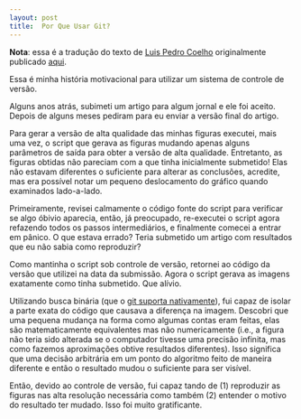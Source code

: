 ```yaml
---
layout: post
title:  Por Que Usar Git?
---
```

**Nota**: essa é a tradução do texto de [Luis Pedro
Coelho](http://luispedro.org/) originalmente publicado
[aqui](http://teaching.software-carpentry.org/2014/01/29/a-motivation-to-learn-version-control/).

Essa é minha história motivacional para utilizar um sistema de controle
de versão.

Alguns anos atrás, subimeti um artigo para algum jornal e ele foi
aceito. Depois de alguns meses pediram para eu enviar a versão final do
artigo.

Para gerar a versão de alta qualidade das minhas figuras executei, mais
uma vez, o script que gerava as figuras mudando apenas alguns parâmetros
de saída para obter a versão de alta qualidade. Entretanto, as figuras
obtidas não pareciam com a que tinha inicialmente submetido! Elas não
estavam diferentes o suficiente para alterar as conclusões, acredite,
mas era possível notar um pequeno deslocamento do gráfico quando
examinados lado-a-lado.

Primeiramente, revisei calmamente o código fonte do script para
verificar se algo óbivio aparecia, então, já preocupado, re-executei o
script agora refazendo todos os passos intermediários, e finalmente
comecei a entrar em pânico. O que estava errado? Teria submetido um
artigo com resultados que eu não sabia como reproduzir?

Como mantinha o script sob controle de versão, retornei ao código da
versão que utilizei na data da submissão. Agora o script gerava as
imagens exatamente como tinha submetido. Que alívio.

Utilizando busca binária (que o [git suporta
nativamente](https://www.kernel.org/pub/software/scm/git/docs/git-bisect.html)),
fui capaz de isolar a parte exata do código que causava a diferença na
imagem. Descobri que uma pequena mudança na forma como algumas contas
eram feitas, elas são matematicamente equivalentes mas não numericamente
(i.e., a figura não teria sido alterada se o computador tivesse uma
precisão infinita, mas como fazemos aproximações obtive resultados
diferentes). Isso significa que uma decisão arbitrária em um ponto do
algoritmo feito de maneira diferente e então o resultado mudou o
suficiente para ser visível.

Então, devido ao controle de versão, fui capaz tando de (1) reproduzir
as figuras nas alta resolução necessária como também (2) entender o
motivo do resultado ter mudado. Isso foi muito gratificante.
